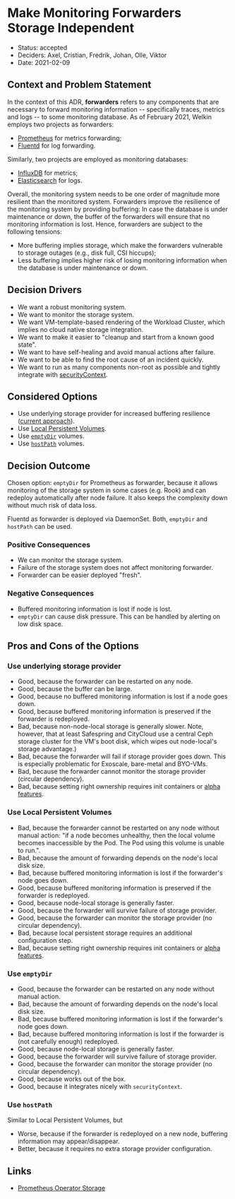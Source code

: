 # Make Monitoring Forwarders Storage Independent

- Status: accepted
- Deciders: Axel, Cristian, Fredrik, Johan, Olle, Viktor
- Date: 2021-02-09

## Context and Problem Statement

In the context of this ADR, **forwarders** refers to any components that are necessary to forward monitoring information -- specifically traces, metrics and logs -- to some monitoring database. As of February 2021, Welkin employs two projects as forwarders:

- [Prometheus](https://prometheus.io/) for metrics forwarding;
- [Fluentd](https://www.fluentd.org/) for log forwarding.

Similarly, two projects are employed as monitoring databases:

- [InfluxDB](https://www.influxdata.com/) for metrics;
- [Elasticsearch](https://opendistro.github.io/for-elasticsearch/) for logs.

Overall, the monitoring system needs to be one order of magnitude more resilient than the monitored system. Forwarders improve the resilience of the monitoring system by providing buffering: In case the database is under maintenance or down, the buffer of the forwarders will ensure that no monitoring information is lost.
Hence, forwarders are subject to the following tensions:

- More buffering implies storage, which make the forwarders vulnerable to storage outages (e.g., disk full, CSI hiccups);
- Less buffering implies higher risk of losing monitoring information when the database is under maintenance or down.

## Decision Drivers

- We want a robust monitoring system.
- We want to monitor the storage system.
- We want VM-template-based rendering of the Workload Cluster, which implies no cloud native storage integration.
- We want to make it easier to "cleanup and start from a known good state".
- We want to have self-healing and avoid manual actions after failure.
- We want to be able to find the root cause of an incident quickly.
- We want to run as many components non-root as possible and tightly integrate with [securityContext](https://kubernetes.io/docs/tasks/configure-pod-container/security-context/#configure-volume-permission-and-ownership-change-policy-for-pods).

## Considered Options

- Use underlying storage provider for increased buffering resilience ([current approach](https://github.com/elastisys/compliantkubernetes-apps/blob/v0.9.0/helmfile/values/kube-prometheus-stack-wc.yaml.gotmpl#L100)).
- Use [Local Persistent Volumes](https://kubernetes.io/blog/2018/04/13/local-persistent-volumes-beta/).
- Use [`emptyDir`](https://kubernetes.io/docs/concepts/storage/volumes/#emptydir) volumes.
- Use [`hostPath`](https://kubernetes.io/docs/concepts/storage/volumes/#hostpath) volumes.

## Decision Outcome

Chosen option: `emptyDir` for Prometheus as forwarder, because it allows monitoring of the storage system in some cases (e.g. Rook) and can redeploy automatically after node failure. It also keeps the complexity down without much risk of data loss.

Fluentd as forwarder is deployed via DaemonSet. Both, `emptyDir` and `hostPath` can be used.

### Positive Consequences

- We can monitor the storage system.
- Failure of the storage system does not affect monitoring forwarder.
- Forwarder can be easier deployed "fresh".

### Negative Consequences

- Buffered monitoring information is lost if node is lost.
- `emptyDir` can cause disk pressure. This can be handled by alerting on low disk space.

## Pros and Cons of the Options

### Use underlying storage provider

- Good, because the forwarder can be restarted on any node.
- Good, because the buffer can be large.
- Good, because no buffered monitoring information is lost if a node goes down.
- Good, because buffered monitoring information is preserved if the forwarder is redeployed.
- Bad, because non-node-local storage is generally slower. Note, however, that at least Safespring and CityCloud use a central Ceph storage cluster for the VM's boot disk, which wipes out node-local's storage advantage.)
- Bad, because the forwarder will fail if storage provider goes down. This is especially problematic for Exoscale, bare-metal and BYO-VMs.
- Bad, because the forwarder cannot monitor the storage provider (circular dependency).
- Bad, because setting right ownership requires init containers or [alpha features](https://kubernetes.io/docs/tasks/configure-pod-container/security-context/#configure-volume-permission-and-ownership-change-policy-for-pods).

### Use Local Persistent Volumes

- Bad, because the forwarder cannot be restarted on any node without manual action: "if a node becomes unhealthy, then the local volume becomes inaccessible by the Pod. The Pod using this volume is unable to run.".
- Bad, because the amount of forwarding depends on the node's local disk size.
- Bad, because buffered monitoring information is lost if the forwarder's node goes down.
- Good, because buffered monitoring information is preserved if the forwarder is redeployed.
- Good, because node-local storage is generally faster.
- Good, because the forwarder will survive failure of storage provider.
- Good, because the forwarder can monitor the storage provider (no circular dependency).
- Bad, because local persistent storage requires an additional configuration step.
- Bad, because setting right ownership requires init containers or [alpha features](https://kubernetes.io/docs/tasks/configure-pod-container/security-context/#configure-volume-permission-and-ownership-change-policy-for-pods).

### Use `emptyDir`

- Good, because the forwarder can be restarted on any node without manual action.
- Bad, because the amount of forwarding depends on the node's local disk size.
- Bad, because buffered monitoring information is lost if the forwarder's node goes down.
- Bad, because buffered monitoring information is lost if the forwarder is (not carefully enough) redeployed.
- Good, because node-local storage is generally faster.
- Good, because the forwarder will survive failure of storage provider.
- Good, because the forwarder can monitor the storage provider (no circular dependency).
- Good, because works out of the box.
- Good, because it integrates nicely with `securityContext`.

### Use `hostPath`

Similar to Local Persistent Volumes, but

- Worse, because if the forwarder is redeployed on a new node, buffering information may appear/disappear.
- Better, because it requires no extra storage provider configuration.

## Links

- [Prometheus Operator Storage](https://github.com/prometheus-operator/prometheus-operator/blob/main/Documentation/user-guides/storage.md)
